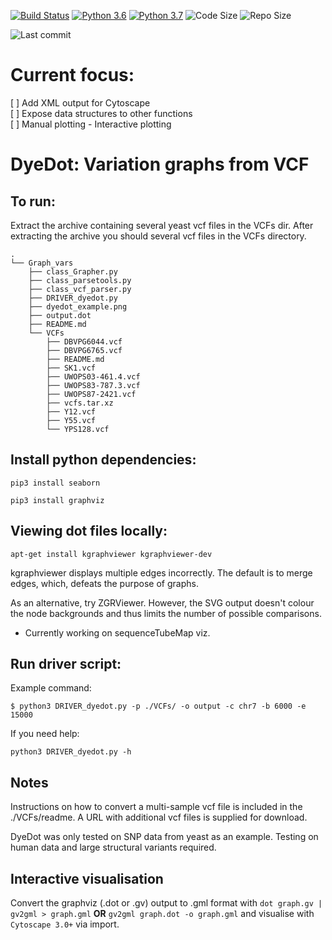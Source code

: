 [![Build Status](https://travis-ci.com/rndw/DyeDot.svg?branch=master)](https://travis-ci.com/rndw/DyeDot)
[![Python 3.6](https://img.shields.io/badge/python-3.6-blue.svg)](https://www.python.org/downloads/release/python-360/)
[![Python 3.7](https://img.shields.io/badge/python-3.7-blue.svg)](https://www.python.org/downloads/release/python-370/)
![Code Size](https://img.shields.io/github/languages/code-size/rndw/DyeDot)
![Repo Size](https://img.shields.io/github/repo-size/rndw/DyeDot)  

![Last commit](https://img.shields.io/github/last-commit/rndw/DyeDot)

# Current focus:
[ ] Add XML output for Cytoscape  
[ ] Expose data structures to other functions  
[ ] Manual plotting - Interactive plotting  

# DyeDot: Variation graphs from VCF

## To run:
Extract the archive containing several yeast vcf files in the VCFs dir. After extracting the archive you should several vcf files in the VCFs directory.

```
.
└── Graph_vars
    ├── class_Grapher.py
    ├── class_parsetools.py
    ├── class_vcf_parser.py
    ├── DRIVER_dyedot.py
    ├── dyedot_example.png
    ├── output.dot
    ├── README.md
    └── VCFs
        ├── DBVPG6044.vcf
        ├── DBVPG6765.vcf
        ├── README.md
        ├── SK1.vcf
        ├── UWOPS03-461.4.vcf
        ├── UWOPS83-787.3.vcf
        ├── UWOPS87-2421.vcf
        ├── vcfs.tar.xz
        ├── Y12.vcf
        ├── Y55.vcf
        └── YPS128.vcf
```

## Install python dependencies:

`pip3 install seaborn`

`pip3 install graphviz`

## Viewing dot files locally:
`apt-get install kgraphviewer kgraphviewer-dev`

kgraphviewer displays multiple edges incorrectly. The default is to merge edges, which, defeats the purpose of graphs.

As an alternative, try ZGRViewer. However, the SVG output doesn't colour the node backgrounds and thus limits the number of possible comparisons.

- Currently working on sequenceTubeMap viz.

## Run driver script:
Example command:

`$ python3 DRIVER_dyedot.py -p ./VCFs/ -o output -c chr7 -b 6000 -e 15000`

If you need help:

`python3 DRIVER_dyedot.py -h`

## Notes
Instructions on how to convert a multi-sample vcf file is included in the ./VCFs/readme. A URL with additional vcf files is supplied for download.

DyeDot was only tested on SNP data from yeast as an example. Testing on human data and large structural variants required.

## Interactive visualisation
Convert the graphviz (.dot or .gv) output to .gml format with `dot graph.gv | gv2gml > graph.gml` **OR** `gv2gml graph.dot -o graph.gml` and visualise with `Cytoscape 3.0+` via import.
